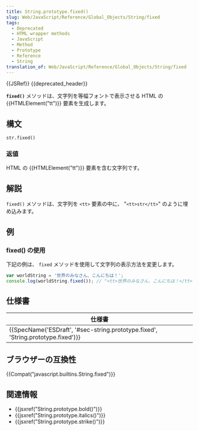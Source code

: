 ```yaml
---
title: String.prototype.fixed()
slug: Web/JavaScript/Reference/Global_Objects/String/fixed
tags:
  - Deprecated
  - HTML wrapper methods
  - JavaScript
  - Method
  - Prototype
  - Reference
  - String
translation_of: Web/JavaScript/Reference/Global_Objects/String/fixed
---
```

{{JSRef}} {{deprecated_header}}

**`fixed()`** メソッドは、文字列を等幅フォントで表示させる HTML の {{HTMLElement("tt")}} 要素を生成します。

## 構文

    str.fixed()

### 返値

HTML の {{HTMLElement("tt")}} 要素を含む文字列です。

## 解説

`fixed()` メソッドは、文字列を `<tt>` 要素の中に、 "`<tt>str</tt>`" のように埋め込みます。

## 例

### fixed() の使用

下記の例は、 `fixed` メソッドを使用して文字列の表示方法を変更します。

```js
var worldString = '世界のみなさん、こんにちは！';
console.log(worldString.fixed()); // "<tt>世界のみなさん、こんにちは！</tt>"
```

## 仕様書

| 仕様書                                                                                                       |
| ------------------------------------------------------------------------------------------------------------ |
| {{SpecName('ESDraft', '#sec-string.prototype.fixed', 'String.prototype.fixed')}} |

## ブラウザーの互換性

{{Compat("javascript.builtins.String.fixed")}}

## 関連情報

- {{jsxref("String.prototype.bold()")}}
- {{jsxref("String.prototype.italics()")}}
- {{jsxref("String.prototype.strike()")}}
